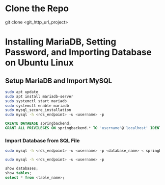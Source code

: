# Clone the Repo
  git clone <git_http_url_project>

# Installing MariaDB, Setting Password, and Importing Database on Ubuntu Linux
## Setup MariaDB and Import MySQL
```bash
sudo apt update
sudo apt install mariadb-server
sudo systemctl start mariadb
sudo systemctl enable mariadb
sudo mysql_secure_installation
sudo mysql -h <rds_endpoint> -u <username> -p
```
```sql
CREATE DATABASE springbackend;
GRANT ALL PRIVILEGES ON springbackend.* TO 'username'@'localhost' IDENTIFIED BY 'your_password';
```
### Import Database from SQL File
```bash
sudo mysql -h <rds_endpoint> -u <username> -p <database_name> < springbackend.sql
```
```bash
sudo mysql -h <rds_endpoint> -u <username> -p
```
```sql
show databases;
show tables;
select * from <table_name>;
